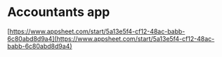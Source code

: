 # Accountants app

[https://www.appsheet.com/start/5a13e5f4-cf12-48ac-babb-6c80abd8d9a4](https://www.appsheet.com/start/5a13e5f4-cf12-48ac-babb-6c80abd8d9a4)
